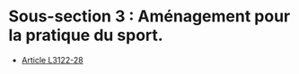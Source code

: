 # Sous-section 3 : Aménagement pour la pratique du sport.

* [Article L3122-28](./LEGIARTI000006902521.md)
